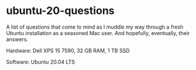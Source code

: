 # ubuntu-20-questions

A list of questions that come to mind as I muddle my way through a fresh Ubuntu installation as a seasoned Mac user.  And hopefully, eventually, their answers.

Hardware: Dell XPS 15 7590, 32 GB RAM, 1 TB SSD

Software: Ubuntu 20.04 LTS
